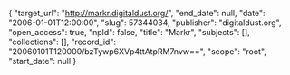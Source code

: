 {
  "target_url": "http://markr.digitaldust.org/", 
  "end_date": null, 
  "date": "2006-01-01T12:00:00", 
  "slug": 57344034, 
  "publisher": "digitaldust.org", 
  "open_access": true, 
  "npld": false, 
  "title": "Markr", 
  "subjects": [], 
  "collections": [], 
  "record_id": "20060101T120000/bzTywp6XVp4ttAtpRM7nvw==", 
  "scope": "root", 
  "start_date": null
}

